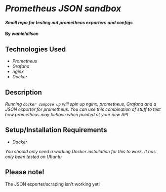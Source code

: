 # _Prometheus JSON sandbox_

#### _Small repo for testing out prometheus exporters and configs_

#### By _**wanieldilson**_

## Technologies Used

* _Prometheus_
* _Grafana_
* _nginx_
* _Docker_

## Description

_Running `docker compose up` will spin up nginx, prometheus, Grafana and a JSON exporter for prometheus.  You can use this combination of stuff to test how prometheus may behave when pointed at your new API_

## Setup/Installation Requirements

* _Docker_


_You should only need a working Docker installation for this to work.  It has only been tested on Ubuntu_

## Please note!

The JSON exporter/scraping isn't working yet! 
